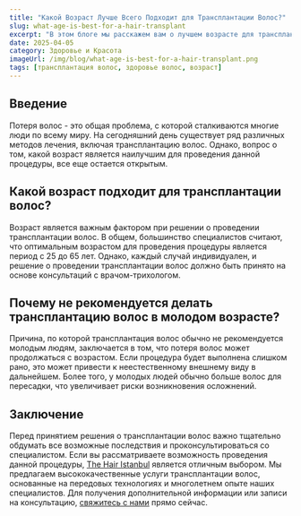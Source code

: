 ```yaml
---
title: "Какой Возраст Лучше Всего Подходит для Трансплантации Волос?"
slug: what-age-is-best-for-a-hair-transplant
excerpt: "В этом блоге мы расскажем вам о лучшем возрасте для трансплантации волос и как правильно подготовиться к процедуре."
date: 2025-04-05
category: Здоровье и Красота
imageUrl: /img/blog/what-age-is-best-for-a-hair-transplant.png
tags: [трансплантация волос, здоровье волос, возраст]
---
```


<h2>Введение</h2>

<p>Потеря волос - это общая проблема, с которой сталкиваются многие люди по всему миру. На сегодняшний день существует ряд различных методов лечения, включая трансплантацию волос. Однако, вопрос о том, какой возраст является наилучшим для проведения данной процедуры, все еще остается открытым.</p>

<h2>Какой возраст подходит для трансплантации волос?</h2>

<p>Возраст является важным фактором при решении о проведении трансплантации волос. В общем, большинство специалистов считают, что оптимальным возрастом для проведения процедуры является период с 25 до 65 лет. Однако, каждый случай индивидуален, и решение о проведении трансплантации волос должно быть принято на основе консультаций с врачом-трихологом.</p>

<h2>Почему не рекомендуется делать трансплантацию волос в молодом возрасте?</h2>

<p>Причина, по которой трансплантация волос обычно не рекомендуется молодым людям, заключается в том, что потеря волос может продолжаться с возрастом. Если процедура будет выполнена слишком рано, это может привести к неестественному внешнему виду в дальнейшем. Более того, у молодых людей обычно больше волос для пересадки, что увеличивает риски возникновения осложнений.</p>

<h2>Заключение</h2>

<p>Перед принятием решения о трансплантации волос важно тщательно обдумать все возможные последствия и проконсультироваться со специалистом. Если вы рассматриваете возможность проведения данной процедуры, <a href="https://thehairistanbul.com">The Hair Istanbul</a> является отличным выбором. Мы предлагаем высококачественные услуги трансплантации волос, основанные на передовых технологиях и многолетнем опыте наших специалистов. Для получения дополнительной информации или записи на консультацию, <a href="https://thehairistanbul.com/contact">свяжитесь с нами</a> прямо сейчас.</p>